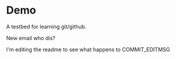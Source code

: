 # Demo

A testbed for learning git/github.

New email who dis?

I'm editing the readme to see what happens to COMMIT_EDITMSG